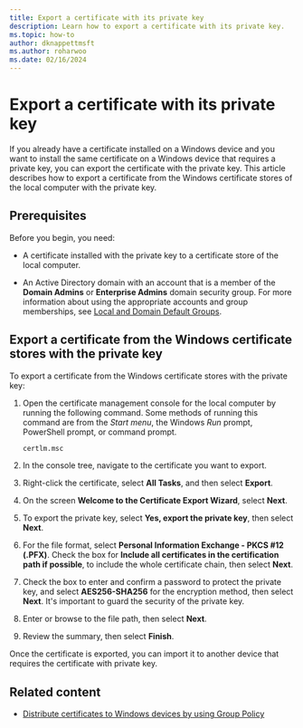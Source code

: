 ```yaml
---
title: Export a certificate with its private key
description: Learn how to export a certificate with its private key.
ms.topic: how-to
author: dknappettmsft
ms.author: roharwoo
ms.date: 02/16/2024
---
```


# Export a certificate with its private key

If you already have a certificate installed on a Windows device and you want to install the same certificate on a Windows device that requires a private key, you can export the certificate with the private key. This article describes how to export a certificate from the Windows certificate stores of the local computer with the private key.

## Prerequisites

Before you begin, you need:

- A certificate installed with the private key to a certificate store of the local computer.

- An Active Directory domain with an account that is a member of the **Domain Admins** or **Enterprise Admins** domain security group. For more information about using the appropriate accounts and group memberships, see [Local and Domain Default Groups](/previous-versions/orphan-topics/ws.10/dd728026(v=ws.10)).

## Export a certificate from the Windows certificate stores with the private key

To export a certificate from the Windows certificate stores with the private key:

1. Open the certificate management console for the local computer by running the following command. Some methods of running this command are from the *Start menu*, the Windows *Run* prompt, PowerShell prompt, or command prompt.

   ```cmd
   certlm.msc
   ```

1. In the console tree, navigate to the certificate you want to export.

1. Right-click the certificate, select **All Tasks**, and then select **Export**.

1. On the screen **Welcome to the Certificate Export Wizard**, select **Next**.

1. To export the private key, select **Yes, export the private key**, then select **Next**.

1. For the file format, select **Personal Information Exchange - PKCS #12 (.PFX)**. Check the box for **Include all certificates in the certification path if possible**, to include the whole certificate chain, then select **Next**.

1. Check the box to enter and confirm a password to protect the private key, and select **AES256-SHA256** for the encryption method, then select **Next**. It's important to guard the security of the private key.

1. Enter or browse to the file path, then select **Next**.

1. Review the summary, then select **Finish**.

Once the certificate is exported, you can import it to another device that requires the certificate with private key.

## Related content

- [Distribute certificates to Windows devices by using Group Policy](distribute-certificates-group-policy.md)

